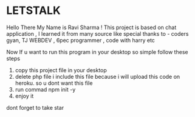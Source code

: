 # LETSTALK

Hello There My Name is Ravi Sharma !
This project is based on chat application , I learned it from many source like 
special thanks to - coders gyan, TJ WEBDEV , 6pec programmer , code with harry etc

Now If u want to run this program in your desktop 
so simple follow these steps


1. copy this project file in your desktop
2. delete php file i include this file because i will upload this code on heroku. so u dont want this file
3. run commad npm init -y
4. enjoy it


dont forget to take star
